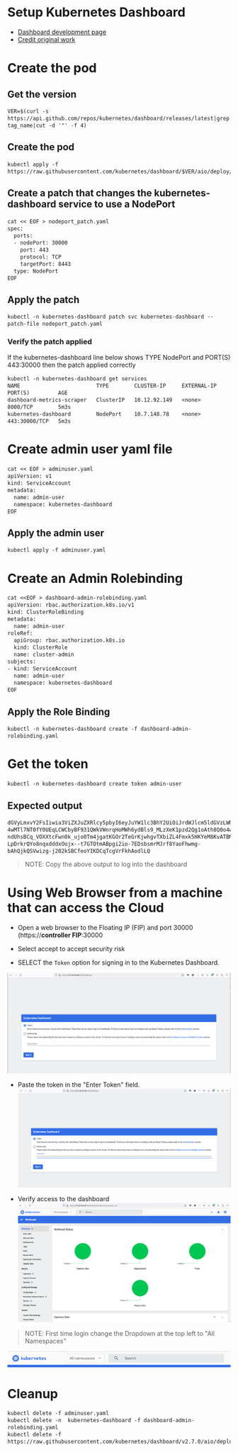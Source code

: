 # Setup Kubernetes Dashboard
- [Dashboard development page](https://kubernetes.io/docs/tasks/access-application-cluster/web-ui-dashboard/)
- [Credit original work](https://computingforgeeks.com/how-to-install-kubernetes-dashboard-with-nodeport/)

# Create the pod

## Get the version
```
VER=$(curl -s https://api.github.com/repos/kubernetes/dashboard/releases/latest|grep tag_name|cut -d '"' -f 4)
```

## Create the pod
```
kubectl apply -f https://raw.githubusercontent.com/kubernetes/dashboard/$VER/aio/deploy/recommended.yaml
```

## Create a patch that changes the  kubernetes-dashboard service to use a NodePort 

```
cat << EOF > nodeport_patch.yaml
spec:
  ports:
  - nodePort: 30000
    port: 443
    protocol: TCP
    targetPort: 8443
  type: NodePort
EOF
```

## Apply the patch

```
kubectl -n kubernetes-dashboard patch svc kubernetes-dashboard --patch-file nodeport_patch.yaml
```

### Verify the patch applied

If the kubernetes-dashboard line below shows TYPE NodePort and PORT(S) 443:30000 then the patch applied correctly

```
kubectl -n kubernetes-dashboard get services
NAME                        TYPE        CLUSTER-IP     EXTERNAL-IP   PORT(S)         AGE
dashboard-metrics-scraper   ClusterIP   10.12.92.149   <none>        8000/TCP        5m3s
kubernetes-dashboard        NodePort    10.7.148.78    <none>        443:30000/TCP   5m3s
```

# Create admin user yaml file
```
cat << EOF > adminuser.yaml
apiVersion: v1
kind: ServiceAccount
metadata:
  name: admin-user
  namespace: kubernetes-dashboard
EOF
```

## Apply the admin user

```
kubectl apply -f adminuser.yaml
```

# Create an Admin Rolebinding
```
cat <<EOF > dashboard-admin-rolebinding.yaml 
apiVersion: rbac.authorization.k8s.io/v1
kind: ClusterRoleBinding
metadata:
  name: admin-user
roleRef:
  apiGroup: rbac.authorization.k8s.io
  kind: ClusterRole
  name: cluster-admin
subjects:
- kind: ServiceAccount
  name: admin-user
  namespace: kubernetes-dashboard
EOF
```

## Apply the Role Binding
```
kubectl -n kubernetes-dashboard create -f dashboard-admin-rolebinding.yaml 
```

# Get the token
```
kubectl -n kubernetes-dashboard create token admin-user
```

## Expected output
```
dGVyLmxvY2FsIiwia3ViZXJuZXRlcy5pbyI6eyJuYW1lc3BhY2UiOiJrdWJlcm5ldGVzLWRhc2hib2FyZCIsInNlcnZpY2VhY2NvdW50Ijp7Im5hbWUiOiJhZG1pbi11c2VyIiwidWlkIjoiOTE3MDUyZTEtNGNlYy00ODI4LWIwZTQtYTljNWFmZDgzOTFjIn19LCJuYmYiOjE2ODY0MTQ0OTksInN1YiI6InN5c3RlbTpzZXJ2aWNlYWNjb3VudDprdWJlcm5ldGVzLWRhc2hib2FyZDphZG1pbi11c2VyIn0.ofn9mzeGuSH6uLaMl7MW24ZQTIeLxUKUrPATiNDII0NpHMeUKDWvuG7yAwgS2GhUVZETHajf-4wMTl7NT0fY0UEqLCWCbyBF931QWkVWnrqHoMWh6ydBls9_MLzXeK1pzd2Qg1oAth8Q0o4wJ-ndUhsBCq_VOXXtcFwn0k_ujo0Tm4jgatKGOr2TeGrKjwhgvTXbiZL4Fmxk5HKYeM8KvATBMRxzFYN2r_SRnjz1Jeu-LpDrkrQYo8nqxdddxOojx--t7GTOtmABpgi2io-7EDsbsmrMJrf8YaoFhwmg-bAhQjkQSVwizg-j202kSBCfeoYIKDCqTcgVrFkhAodlLQ
```

> NOTE: Copy the above output to log into the dashboard

# Using Web Browser from a machine that can access the Cloud

- Open a web browser to the Floating IP (FIP) and port 30000 (https://**controller FIP**:30000

- Select accept to accept security risk

- SELECT  the `Token` option for signing in to the Kubernetes Dashboard.

![Login](images/app-k8s-dashboard-login.png)

- Paste the token in the "Enter Token" field.
![Paste Token](images/app-k8s-dashboard-paste-token.png)

- Verify access to the dashboard
![View](images/app-k8s-dashboard-view.png)

> NOTE: First time login change the Dropdown at the top left to "All Namespaces"

![All Namespaces](images/app-k8s-dashboard-allnamespaces.png)

# Cleanup

```
kubectl delete -f adminuser.yaml
kubectl delete -n  kubernetes-dashboard -f dashboard-admin-rolebinding.yaml 
kubectl delete -f https://raw.githubusercontent.com/kubernetes/dashboard/v2.7.0/aio/deploy/recommended.yaml
```